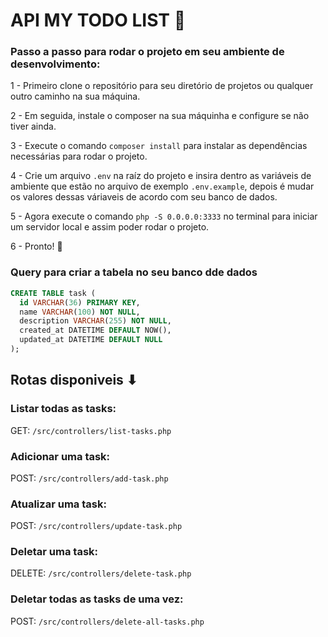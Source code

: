 # API MY TODO LIST 📖

### Passo a passo para rodar o projeto em seu ambiente de desenvolvimento:

1 - Primeiro clone o repositório para seu diretório de projetos ou qualquer outro caminho na sua máquina.

2 - Em seguida, instale o composer na sua máquinha e configure se não tiver ainda.

3 - Execute o comando `composer install` para instalar as dependências necessárias para rodar o projeto.

4 - Crie um arquivo `.env` na raíz do projeto e insira dentro as variáveis de ambiente que estão no arquivo de exemplo `.env.example`, depois é mudar os valores dessas váriaveis de acordo com seu banco de dados.

5 - Agora execute o comando `php -S 0.0.0.0:3333` no terminal para iniciar um servidor local e assim poder rodar o projeto.

6 - Pronto! 🙂
### Query para criar a tabela no seu banco dde dados

```sql
CREATE TABLE task (
  id VARCHAR(36) PRIMARY KEY,
  name VARCHAR(100) NOT NULL,
  description VARCHAR(255) NOT NULL,
  created_at DATETIME DEFAULT NOW(),
  updated_at DATETIME DEFAULT NULL
);
```

## Rotas disponiveis ⬇

### Listar todas as tasks:
GET: `/src/controllers/list-tasks.php`
### Adicionar uma task:
POST: `/src/controllers/add-task.php`

### Atualizar uma task:
POST: `/src/controllers/update-task.php`

### Deletar uma task:
DELETE: `/src/controllers/delete-task.php`

### Deletar todas as tasks de uma vez:
POST: `/src/controllers/delete-all-tasks.php`
